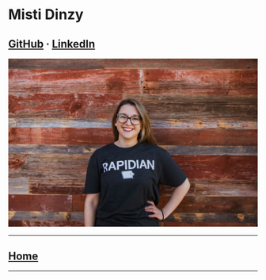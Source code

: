 # Misti Dinzy

## [GitHub](https://github.com/mistidinzy) &middot; [LinkedIn](https://www.linkedin.com/in/mistidinzy/)

![Misti](/team/Misti.jpeg)

---

## [Home](/README.md)

---
